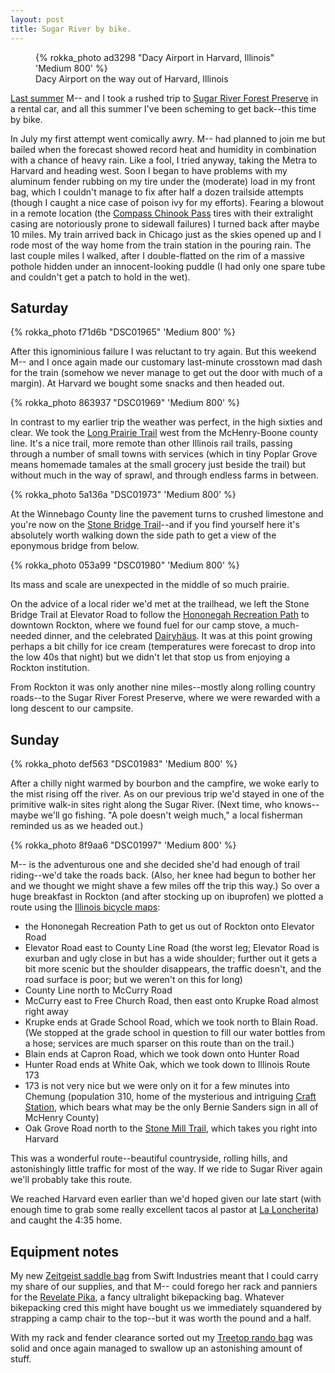 ```yaml
---
layout: post
title: Sugar River by bike.
---
```


<figure>
  {% rokka_photo ad3298 "Dacy Airport in Harvard, Illinois" 'Medium 800' %}
  <figcaption>
    Dacy Airport on the way out of Harvard, Illinois
  </figcaption>
</figure>

[Last summer](http://localhost:4000/sugar-river/) M-- and I took a
rushed trip to [Sugar River Forest
Preserve](https://winnebagoforest.org/preserves/sugar-river/) in a
rental car, and all this summer I've been scheming to get back--this
time by bike.

In July my first attempt went comically awry. M-- had planned to join
me but bailed when the forecast showed record heat and humidity in
combination with a chance of heavy rain. Like a fool, I tried anyway,
taking the Metra to Harvard and heading west. Soon I began to have
problems with my aluminum fender rubbing on my tire under the
(moderate) load in my front bag, which I couldn't manage to fix after
half a dozen trailside attempts (though I caught a nice case of poison
ivy for my efforts). Fearing a blowout in a remote location (the
[Compass Chinook
Pass](https://www.compasscycle.com/shop/700c/compass-700cx28-chinook-pass/)
tires with their extralight casing are notoriously prone to sidewall
failures) I turned back after maybe 10 miles. My train arrived back in
Chicago just as the skies opened up and I rode most of the way home
from the train station in the pouring rain. The last couple miles I
walked, after I double-flatted on the rim of a massive pothole hidden
under an innocent-looking puddle (I had only one spare tube and
couldn't get a patch to hold in the wet).

## Saturday

{% rokka_photo f71d6b "DSC01965" 'Medium 800' %}

After this ignominious failure I was reluctant to try again. But this
weekend M-- and I once again made our customary last-minute crosstown
mad dash for the train (somehow we never manage to get out the door
with much of a margin). At Harvard we bought some snacks and then headed out.

{% rokka_photo 863937 "DSC01969" 'Medium 800' %}

In contrast to my earlier trip the weather was perfect, in the high
sixties and clear. We took the [Long Prairie
Trail](http://www.traillink.com/trail/long-prairie-trail.aspx) west
from the McHenry-Boone county line. It's a nice trail, more remote
than other Illinois rail trails, passing through a number of small
towns with services (which in tiny Poplar Grove means homemade tamales at the small grocery just beside the trail) but without much in the way of sprawl, and through
endless farms in between.

{% rokka_photo 5a136a "DSC01973" 'Medium 800' %}

At the Winnebago County line the pavement turns to crushed limestone
and you're now on the [Stone Bridge
Trail](http://www.traillink.com/trail/stone-bridge-trail.aspx)--and if
you find yourself here it's absolutely worth walking down the side
path to get a view of the eponymous bridge from below.

{% rokka_photo 053a99 "DSC01980" 'Medium 800' %}

Its mass and scale are unexpected in the middle of so much prairie.

On the advice of a local rider we'd met at the trailhead, we left the
Stone Bridge Trail at Elevator Road to follow the [Hononegah
Recreation
Path](http://www.traillink.com/trail/hononegah-recreation-path.aspx) to
downtown Rockton, where we found fuel for our camp stove, a much-needed
dinner, and the celebrated
[Dairyhäus](https://www.facebook.com/dairyhausrockton). It was at this
point growing perhaps a bit chilly for ice cream (temperatures were
forecast to drop into the low 40s that night) but we didn't let that
stop us from enjoying a Rockton institution.

From Rockton it was only another nine miles--mostly along rolling
country roads--to the Sugar River Forest Preserve, where we were
rewarded with a long descent to our campsite.

## Sunday

{% rokka_photo def563 "DSC01983" 'Medium 800' %}

After a chilly night warmed by bourbon and the campfire, we woke early to the mist
rising off the river. As on our previous trip we'd stayed in one of the primitive
walk-in sites right along the Sugar River. (Next time, who knows--maybe we'll go fishing. "A
pole doesn't weigh much," a local fisherman reminded us as we headed out.)

{% rokka_photo 8f9aa6 "DSC01997" 'Medium 800' %}

M-- is the adventurous one and she decided she'd had enough of trail riding--we'd
take the roads back. (Also, her knee had begun to bother her and we
thought we might shave a few miles off the trip this way.) So over a
huge breakfast in Rockton (and after stocking up on ibuprofen) we plotted a route using the [Illinois
bicycle
maps](https://www2.illinois.gov/gov/green/pages/regionalbiking.aspx):

- the Hononegah Recreation Path to get us out of Rockton onto Elevator Road
- Elevator Road east to County Line Road (the worst leg; Elevator Road is exurban
  and ugly close in but has a wide shoulder; further out it gets a bit
  more scenic but the shoulder disappears, the traffic doesn't, and
  the road surface is poor; but we weren't on this for long)
- County Line north to McCurry Road
- McCurry east to Free Church Road, then east onto Krupke Road almost right away
- Krupke ends at Grade School Road, which we took north to Blain Road. (We stopped
  at the grade school in question to fill our water bottles from a
  hose; services are much sparser on this route than on the trail.)
- Blain ends at Capron Road, which we took down onto Hunter Road
- Hunter Road ends at White Oak, which we took down to Illinois Route 173
- 173 is not very nice but we were only on it for a few minutes into Chemung (population
  310, home of the mysterious and intriguing [Craft
  Station](http://www.panoramio.com/photo/63828952), which bears what
  may be the only Bernie Sanders sign in all of McHenry County)
- Oak Grove Road north to the [Stone Mill Trail](http://www.traillink.com/trail/stone-mill-trail.aspx),
  which takes you right into Harvard

This was a wonderful route--beautiful countryside, rolling hills, and astonishingly
little traffic for most of the way. If we ride to Sugar River again we'll probably
take this route.

We reached Harvard even earlier than we'd hoped given our late start (with enough time to grab some really excellent tacos al pastor at [La Loncherita](http://www.yelp.com/biz/la-loncherita-harvard)) and caught the 4:35 home.

## Equipment notes

My new [Zeitgeist saddle bag](https://www.builtbyswift.com/products/7)
from Swift Industries meant that I could carry my share of our
supplies, and that M-- could forego her rack and panniers for the [Revelate
Pika](https://www.revelatedesigns.com/index.cfm/store.catalog/Seat-Bags/Pika),
a fancy ultralight bikepacking bag. Whatever bikepacking cred this might have bought us we immediately squandered by strapping a camp chair to the top--but it was worth the pound and a half.

With my rack and fender clearance sorted out my [Treetop rando bag](http://treetop.bigcartel.com/product/tall-rando-bag-red-waxed-canvas) was solid and once again managed to swallow up an astonishing amount of stuff.
